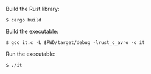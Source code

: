 Build the Rust library:
```
$ cargo build
```

Build the executable:
```
$ gcc it.c -L $PWD/target/debug -lrust_c_avro -o it
```

Run the executable:
```
$ ./it
```
